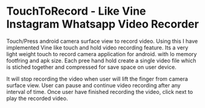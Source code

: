# TouchToRecord - Like Vine Instagram Whatsapp Video Recorder

Touch/Press android camera surface view to record video. Using this I have implemented Vine like touch and hold video recording feature. Its a very light weight touch to record camera application for android. with lo memory footfring and apk size. Each pree hand hold create a single video file which is stiched together and compressed for save space on user device.

It will stop recording the video when user will lift the finger from camera surface view. User can pause and continue video recording after any interval of time. Once user have finished recording the video, click next to play the recorded video.
